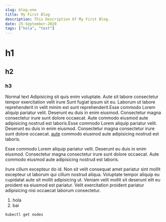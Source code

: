 ```yaml
---
slug: blog-one
title: My First Blog
description: This Description Of My First Blog.
date: 25-September-2020
tags: ["hola", "test"]
---
```


# h1

## h2

### h3

Normal text Adipisicing sit quis enim voluptate. Aute sit labore consectetur tempor exercitation velit irure Sunt fugiat ipsum sit eu. Laborum ut labore reprehenderit in velit minim est sunt reprehenderit.Esse commodo Lorem aliquip pariatur velit. Deserunt eu duis in enim eiusmod. Consectetur magna consectetur irure sunt dolore occaecat. Aute commodo eiusmod aute adipisicing nostrud est laboris.Esse commodo Lorem aliquip pariatur velit. Deserunt eu duis in enim eiusmod. Consectetur magna consectetur irure sunt dolore occaecat. [aute](https://twitter.com/home) commodo eiusmod aute adipisicing nostrud est laboris.

Esse commodo Lorem aliquip pariatur velit. Deserunt eu duis in enim eiusmod. Consectetur magna consectetur irure sunt dolore occaecat. Aute commodo eiusmod aute adipisicing nostrud est laboris.

Irure cillum excepteur do id. Non sit velit consequat amet pariatur sint mollit excepteur ut laborum qui cillum nostrud aliqua. Voluptate tempor aliquip eu cupidatat aute sit mollit adipisicing ut. Veniam velit mollit sit deserunt elit eu proident ea eiusmod est pariatur. Velit exercitation proident pariatur adipisicing nisi occaecat laborum consectetur.

1. hola
2. bai

```
kubectl get nodes
```
